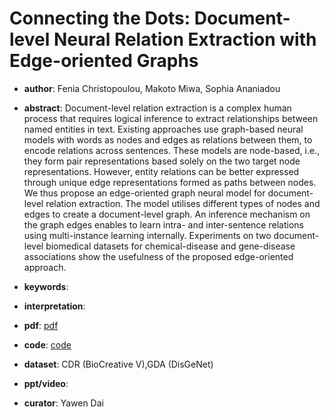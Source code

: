 # Connecting the Dots: Document-level Neural Relation Extraction with Edge-oriented Graphs 

- **author**: Fenia Christopoulou, Makoto Miwa, Sophia Ananiadou

- **abstract**: Document-level relation extraction is a complex human process that requires logical inference to extract relationships between named entities in text. Existing approaches use graph-based neural models with words as nodes and edges as relations between them, to encode relations across sentences. These models are node-based, i.e., they form pair representations based solely on the two target node representations. However, entity relations can be better expressed through unique edge representations formed as paths between nodes. We thus propose an edge-oriented graph neural model for document-level relation extraction. The model utilises different types of nodes and edges to create a document-level graph. An inference mechanism on the graph edges enables to learn intra- and inter-sentence relations using multi-instance learning internally. Experiments on two document-level biomedical datasets for chemical-disease and gene-disease associations show the usefulness of the proposed edge-oriented approach. 

- **keywords**:

- **interpretation**:

- **pdf**: [pdf](https://arxiv.org/pdf/1909.00228)

- **code**: [code](https://github.com/fenchri/edge-oriented-graph)

- **dataset**: CDR (BioCreative V),GDA (DisGeNet)

- **ppt/video**:

- **curator**: Yawen Dai